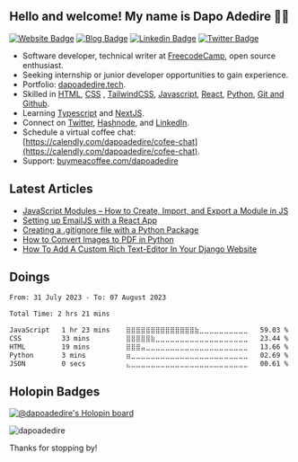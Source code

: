 ## Hello and welcome! My name is Dapo Adedire 👋🏾

[![Website Badge](https://img.shields.io/badge/-Portfolio-3B7EBF?style=for-the-badge&logo=Google-Chrome&logoColor=white&link=https://dapoadedire.tech)](https://dapoadedire.tech) [![Blog Badge](https://img.shields.io/badge/-Blog-3B7EBF?style=for-the-badge&logo=Hashnode&logoColor=white&link=https://dapoadedire.hashnode.dev)](https://dapoadedire.hashnode.dev) [![Linkedin Badge](https://img.shields.io/badge/-LinkedIn-3B7EBF?style=for-the-badge&logo=Linkedin&logoColor=white&link=https://www.linkedin.com/in/dapoadedire)](https://www.linkedin.com/in/dapoadedire) [![Twitter Badge](https://img.shields.io/badge/-@dapo_adedire-3B7EBF?style=for-the-badge&logo=twitter&logoColor=white&link=https://twitter.com/dapo_adedire)](https://twitter.com/dapo_adedire)


- Software developer, technical writer at [FreecodeCamp](https://www.freecodecamp.org/news/author/dapoadedire), open source enthusiast. 
- Seeking internship or junior developer opportunities to gain experience. 
- Portfolio: [dapoadedire.tech](https://dapoadedire.tech). 
- Skilled in [HTML](), [CSS]() , [TailwindCSS](https://tailwindcss.com/), [Javascript](), [React](https://reactjs.org/), [Python](), [Git and Github](). 
- Learning [Typescript](https://www.typescriptlang.org/) and [NextJS](https://nextjs.org/).
- Connect on [Twitter](https://www.twitter.com/dapo_adedire), [Hashnode](https://dapoadedire.hashnode.dev), and [LinkedIn](https://www.linkedin.com/in/dapoadedire/). 
- Schedule a virtual coffee chat: [https://calendly.com/dapoadedire/cofee-chat](https://calendly.com/dapoadedire/cofee-chat). 
- Support: [buymeacoffee.com/dapoadedire](https://www.buymeacoffee.com/dapoadedire)



## Latest Articles

- [JavaScript Modules – How to Create, Import, and Export a Module in JS](https://www.freecodecamp.org/news/javascript-modules/)
- [Setting up EmailJS with a React App](https://dapoadedire.hashnode.dev//setting-up-emailjs-with-a-react-app)
- [Creating a .gitignore file with a Python Package](https://dapoadedire.hashnode.dev//creating-a-gitignore-file-with-a-python-package)
- [How to Convert Images to PDF in Python](https://dapoadedire.hashnode.dev//how-to-convert-images-to-pdf-in-python)
- [How To Add A Custom Rich Text-Editor In Your Django Website](https://dapoadedire.hashnode.dev//how-to-add-a-custom-rich-text-editor-in-your-django-website)


## Doings 
<!--START_SECTION:waka-->

```txt
From: 31 July 2023 - To: 07 August 2023

Total Time: 2 hrs 21 mins

JavaScript   1 hr 23 mins    ⣿⣿⣿⣿⣿⣿⣿⣿⣿⣿⣿⣿⣿⣿⣷⣀⣀⣀⣀⣀⣀⣀⣀⣀⣀   59.03 %
CSS          33 mins         ⣿⣿⣿⣿⣿⣷⣀⣀⣀⣀⣀⣀⣀⣀⣀⣀⣀⣀⣀⣀⣀⣀⣀⣀⣀   23.44 %
HTML         19 mins         ⣿⣿⣿⣤⣀⣀⣀⣀⣀⣀⣀⣀⣀⣀⣀⣀⣀⣀⣀⣀⣀⣀⣀⣀⣀   13.66 %
Python       3 mins          ⣶⣀⣀⣀⣀⣀⣀⣀⣀⣀⣀⣀⣀⣀⣀⣀⣀⣀⣀⣀⣀⣀⣀⣀⣀   02.69 %
JSON         0 secs          ⣄⣀⣀⣀⣀⣀⣀⣀⣀⣀⣀⣀⣀⣀⣀⣀⣀⣀⣀⣀⣀⣀⣀⣀⣀   00.61 %
```

<!--END_SECTION:waka-->

## Holopin Badges


[![@dapoadedire's Holopin board](https://holopin.io/api/user/board?user=dapoadedire)](https://holopin.io/@dapoadedire)
<p align="left"> <img src="https://komarev.com/ghpvc/?username=dapoadedire&label=Profile%20views&color=0e75b6&style=flat" alt="dapoadedire" /> </p>


Thanks for stopping by!

